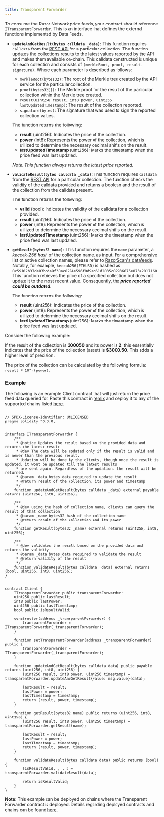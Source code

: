 ```yaml
---
title: Transparent Forwarder
---
```


To consume the Razor Network price feeds, your contract should reference `ITransparentForwarder`. This is an interface that defines the external functions implemented by Data Feeds.

- **`updateAndGetResult(bytes calldata _data)`**: This function requires `calldata` from the [REST API](./api.md) for a particular collection. The function updates the collections results to the latest values reported by the API and makes them available on-chain. This calldata constructed is unique for each collection and consists of `(merkleRoot, proof, result, signature)`. Where each parameter is described as follows: 
    - `merkleRoot(bytes32)`: The root of the Merkle tree created by the API service for the particular collection.
    - `proof(bytes32[])`: The Merkle proof for the result of the particular collection within the Merkle tree created. 
    - `result(uint256 result, int8 power, uint256 lastUpdatedTimestamp)`: The result of the collection reported.
    - `signature(bytes)`: The signature that was used to sign the reported collection values.

    The function returns the following:
    - **result** (uint256): Indicates the price of the collection.
    - **power** (int8): Represents the power of the collection, which is utilized to determine the necessary decimal shifts on the result.
    - **lastUpdatedTimestamp** (uint256): Marks the timestamp when the price feed was last updated.

    _Note: This function always returns the latest price reported._



- **`validateResult(bytes calldata _data)`**: This function requires `calldata` from the [REST API](./api.md) for a particular collection. The function checks the validity of the calldata provided and returns a boolean and the result of the collection from the calldata present.

    The function returns the following:
    - **valid** (bool): Indicates the validity of the calldata for a collection provided.
    - **result** (uint256): Indicates the price of the collection.
    - **power** (int8): Represents the power of the collection, which is utilized to determine the necessary decimal shifts on the result.
    - **lastUpdatedTimestamp** (uint256): Marks the timestamp when the price feed was last updated.



- **`getResult(bytes32 name)`**: This function requires the `name` parameter, a _keccak-256 hash_ of the collection name, as input. For a comprehensive list of active collection names, please refer to [RazorScan's datafeeds](https://razorscan.io/governance/datafeeds). Notably, for example, `keccak256(ETHUSD)` is hashed as `0x59102b37de83bdda9f38ac8254e596f0d9ac61d2035c07936675e87342817160`. This function retrieves the price of a specified collection but does not update it to the most recent value. Consequently, the _**price reported could be outdated**_.

    The function returns the following:
    - **result** (uint256): Indicates the price of the collection.
    - **power** (int8): Represents the power of the collection, which is utilized to determine the necessary decimal shifts on the result.
    - **lastUpdatedTimestamp** (uint256): Marks the timestamp when the price feed was last updated.


Consider the following example:

If the result of the collection is **300050** and its power is **2**, this essentially indicates that the price of the collection (asset) is **$3000.50**. This adds a higher level of precision.

The price of the collection can be calculated by the following formula: `result * 10^-(power)`.


### Example 

The following is an example Client contract that will just return the price feed data queried for. Paste this contract in [remix](https://remix.ethereum.org/) and deploy it to any of the supported chains listed [here](./deployment-details.md).

```solidity

// SPDX-License-Identifier: UNLICENSED
pragma solidity ^0.8.0;


interface ITransparentForwarder {
    /**
     * @notice Updates the result based on the provided data and returns the latest result
     * @dev The data will be updated only if the result is valid and is newer than the previous result.
     * Updation will be done by the clients, though once the result is updated, it wont be updated till the latest results
     * are sent again. Regardless of the updation, the result will be returned.
     * @param _data bytes data required to update the result
     * @return result of the collection, its power and timestamp
     */
    function updateAndGetResult(bytes calldata _data) external payable returns (uint256, int8, uint256);

    /**
     * @dev using the hash of collection name, clients can query the result of that collection
     * @param _name bytes32 hash of the collection name
     * @return result of the collection and its power
     */
    function getResult(bytes32 _name) external returns (uint256, int8, uint256);

    /**
     * @dev validates the result based on the provided data and returns the validity
     * @param _data bytes data required to validate the result
     * @return validity of the result
     */
    function validateResult(bytes calldata _data) external returns (bool, uint256, int8, uint256);
}


contract Client {
    ITransparentForwarder public transparentForwarder;
    uint256 public lastResult;
    int8 public lastPower;
    uint256 public lastTimestamp;
    bool public isResultValid;

    constructor(address _transparentForwarder) {
        transparentForwarder = ITransparentForwarder(_transparentForwarder);
    }

    function setTransparentForwarder(address _transparentForwarder) public {
        transparentForwarder = ITransparentForwarder(_transparentForwarder);
    }

    function updateAndGetResult(bytes calldata data) public payable returns (uint256, int8, uint256) {
        (uint256 result, int8 power, uint256 timestamp) = transparentForwarder.updateAndGetResult{value: msg.value}(data);

        lastResult = result;
        lastPower = power;
        lastTimestamp = timestamp;
        return (result, power, timestamp);
    }

    function getResult(bytes32 name) public returns (uint256, int8, uint256) {
        (uint256 result, int8 power, uint256 timestamp) = transparentForwarder.getResult(name);

        lastResult = result;
        lastPower = power;
        lastTimestamp = timestamp;
        return (result, power, timestamp);
    }

    function validateResult(bytes calldata data) public returns (bool) {
        (isResultValid, , , ) = transparentForwarder.validateResult(data);

        return isResultValid;
    }
}

```

**Note**: This example can be deployed on chains where the Transparent Forwarder contract is deployed. Details regarding deployed contracts and chains can be found [here](/docs/consume-data-feeds/deployment-details#supported-chains). 
